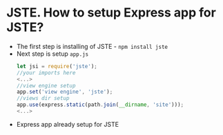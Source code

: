 # JSTE. How to setup Express app for JSTE?
- The first step is installing of JSTE - ```npm install jste```
- Next step is setup `app.js`
    ```js
    let jsi = require('jste');
    //your imports here
    <...>
    //view engine setup
    app.set('view engine', 'jste');
    //views dir setup
    app.use(express.static(path.join(__dirname, 'site')));
    <...>
    ````
- Express app already setup for JSTE


